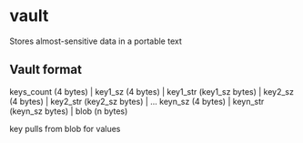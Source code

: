 # vault
Stores almost-sensitive data in a portable text

## Vault format

keys_count (4 bytes) |
key1_sz (4 bytes) | key1_str (key1_sz bytes) |
key2_sz (4 bytes) | key2_str (key2_sz bytes) |
...
keyn_sz (4 bytes) | keyn_str (keyn_sz bytes) |
blob (n bytes)

key pulls from blob for values